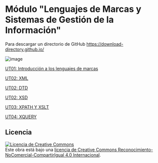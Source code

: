 # Módulo "Lenguajes de Marcas y Sistemas de Gestión de la Información"

Para descargar un directorio de GitHub
https://download-directory.github.io/




![image](https://github.com/profeMelola/LM-00-2023-24/assets/91023374/14c251a8-2bd3-4a56-8a09-0c5cb006345c)


[UT01: Introducción a los lenguajes de marcas](https://github.com/profeMelola/LM-01-2023-24)

[UT02: XML](https://github.com/profeMelola/LM-02-2023-24)

[UT02: DTD](https://github.com/profeMelola/LM-03-2023-24)

[UT02: XSD](https://github.com/profeMelola/LM-04-2023-24)

[UT03: XPATH Y XSLT](https://github.com/profeMelola/LM-05-2023-24)

[UT04: XQUERY](https://github.com/profeMelola/LM-06-2023-24/tree/main)




## Licencia

<a rel="license" href="http://creativecommons.org/licenses/by-nc-sa/4.0/"><img alt="Licencia de Creative Commons" style="border-width:0" src="https://i.creativecommons.org/l/by-nc-sa/4.0/88x31.png" /></a><br />Este obra está bajo una <a rel="license" href="http://creativecommons.org/licenses/by-nc-sa/4.0/">licencia de Creative Commons Reconocimiento-NoComercial-CompartirIgual 4.0 Internacional</a>.
